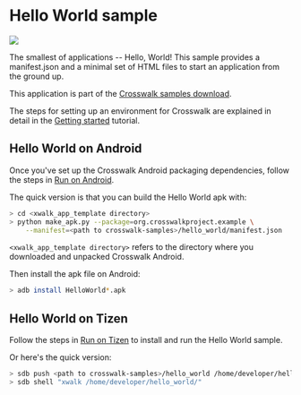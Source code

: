 # Hello World sample

<img class='sample-thumb' src='/assets/sampapp-icon-helloworld.png'>

The smallest of applications -- Hello, World! This sample provides a manifest.json and a minimal set of HTML files to start an application from the ground up.

This application is part of the
[Crosswalk samples download](https://github.com/crosswalk-project/crosswalk-samples/archive/0.2.tar.gz).

The steps for setting up an environment for Crosswalk are explained
in detail in the [Getting started](/documentation/getting_started.html)
tutorial.

## Hello World on Android

Once you've set up the Crosswalk Android packaging dependencies,
follow the steps in [Run on Android](/documentation/getting_started/run_on_android.html).

The quick version is that you can build the Hello World apk with:

```sh
> cd <xwalk_app_template directory>
> python make_apk.py --package=org.crosswalkproject.example \
    --manifest=<path to crosswalk-samples>/hello_world/manifest.json
```

`<xwalk_app_template directory>` refers to the directory where you
downloaded and unpacked Crosswalk Android.

Then install the apk file on Android:

```sh
> adb install HelloWorld*.apk
```

## Hello World on Tizen

Follow the steps in
[Run on Tizen](/documentation/getting_started/run_on_tizen.html)
to install and run the Hello World sample.

Or here's the quick version:

```sh
> sdb push <path to crosswalk-samples>/hello_world /home/developer/hello_world
> sdb shell "xwalk /home/developer/hello_world/"
```
